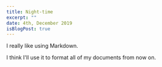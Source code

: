 ```yaml
---
title: Night-time
excerpt: ""
date: 4th, December 2019
isBlogPost: true
---
```


I really like using Markdown.

I think I'll use it to format all of my documents from now on.